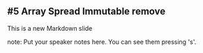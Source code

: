 ##  #5 Array Spread Immutable remove

This is a new Markdown slide

note:
    Put your speaker notes here.
    You can see them pressing 's'.
